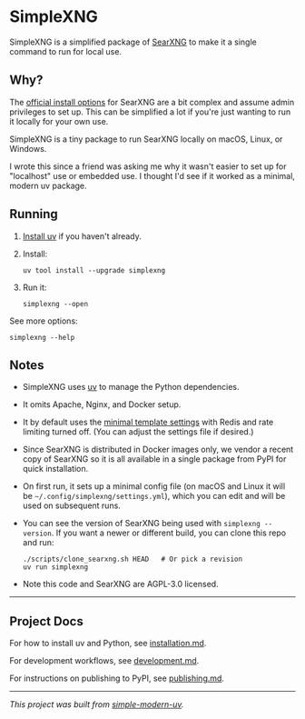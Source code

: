 # SimpleXNG

SimpleXNG is a simplified package of [SearXNG](https://github.com/searxng/searxng) to
make it a single command to run for local use.

## Why?

The [official install options](https://docs.searxng.org/admin/installation.html) for
SearXNG are a bit complex and assume admin privileges to set up.
This can be simplified a lot if you're just wanting to run it locally for your own use.

SimpleXNG is a tiny package to run SearXNG locally on macOS, Linux, or Windows.

I wrote this since a friend was asking me why it wasn't easier to set up for "localhost"
use or embedded use.
I thought I'd see if it worked as a minimal, modern uv package.

## Running

1. [Install uv](https://docs.astral.sh/uv/getting-started/installation/) if you haven't
   already.

2. Install:

   ```shell
   uv tool install --upgrade simplexng
   ```
3. Run it:

   ```shell
   simplexng --open
   ```

See more options:

```shell
simplexng --help
```

## Notes

- SimpleXNG uses [uv](https://github.com/astral-sh/uv) to manage the Python
  dependencies.

- It omits Apache, Nginx, and Docker setup.

- It by default uses the
  [minimal template settings](https://github.com/searxng/searxng/blob/master/utils/templates/etc/searxng/settings.yml)
  with Redis and rate limiting turned off.
  (You can adjust the settings file if desired.)

- Since SearXNG is distributed in Docker images only, we vendor a recent copy of SearXNG
  so it is all available in a single package from PyPI for quick installation.

- On first run, it sets up a minimal config file (on macOS and Linux it will be
  `~/.config/simplexng/settings.yml`), which you can edit and will be used on subsequent
  runs.

- You can see the version of SearXNG being used with `simplexng --version`. If you want
  a newer or different build, you can clone this repo and run:
  ```shell
  ./scripts/clone_searxng.sh HEAD   # Or pick a revision
  uv run simplexng
  ```

- Note this code and SearXNG are AGPL-3.0 licensed.

* * *

## Project Docs

For how to install uv and Python, see [installation.md](installation.md).

For development workflows, see [development.md](development.md).

For instructions on publishing to PyPI, see [publishing.md](publishing.md).

* * *

*This project was built from
[simple-modern-uv](https://github.com/jlevy/simple-modern-uv).*
